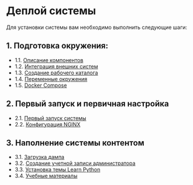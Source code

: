 # Деплой системы

Для установки системы вам необходимо выполнить следующие шаги:

## 1. Подготовка окружения:

- 1.1. [Описание компонентов](setup/stack.md)
- 1.2. [Интеграция внешних систем](setup/external.md)
- 1.3. [Создание рабочего каталога](setup/workdir.md)
- 1.4. [Переменные окружения](setup/env.md)
- 1.5. [Docker Compose](setup/compose.md)


## 2. Первый запуск и первичная настройка 

- 2.1. [Первый запуск системы](runapp/first.md)
- 2.2. [Конфигурация NGINX](runapp/nginx.md)


## 3. Наполнение системы контентом

- 3.1. [Загрузка дампа](loaddata/dump.md)
- 3.2. [Создание учетной записи администратора](loaddata/admin.md)
- 3.3. [Установка темы Learn Python](loaddata/theme.md)
- 3.4. [Учебные материалы](loaddata/content.md)
